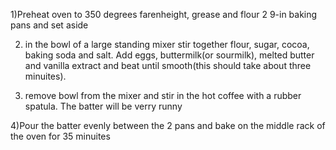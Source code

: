 1)Preheat oven to 350 degrees farenheight, grease and flour 2 9-in baking pans and set aside

2) in the bowl of a large standing mixer stir together flour, sugar, cocoa, baking soda and salt. Add eggs, buttermilk(or sourmilk), melted butter and vanilla extract 
and beat until smooth(this should take about three minuites). 

3) remove bowl from the mixer and stir in the hot coffee with a rubber spatula. The batter will be verry runny

4)Pour the batter evenly between the 2 pans and bake on the middle rack of the oven for 35 minuites

